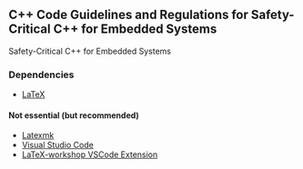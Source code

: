 ## C++ Code Guidelines and Regulations for Safety-Critical C++ for Embedded Systems
Safety-Critical C++ for Embedded Systems

### Dependencies
- [LaTeX](https://www.latex-project.org/get/)
#### Not essential (but recommended)
- [Latexmk](https://mg.readthedocs.io/latexmk.html#installation)
- [Visual Studio Code](https://code.visualstudio.com/download)
- [LaTeX-workshop VSCode Extension](https://marketplace.visualstudio.com/items?itemName=James-Yu.latex-workshop)
